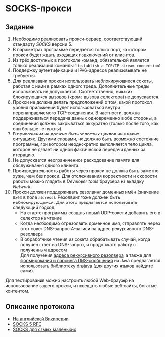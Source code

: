 # SOCKS-прокси

## Задание

1. Необходимо реализовать прокси-сервер, соответствующий стандарту *SOCKS* версии 5.
2. В параметрах программе передаётся только порт, на котором прокси будет ждать входящих подключений от клиентов.
3. Из трёх доступных в протоколе команд, обязательной является только реализация команды 1 (`establish a TCP/IP stream connection`)
4. Поддержку аутентификации и IPv6-адресов реализовывать не требуется.
5. Для реализации прокси использовать неблокирующиеся сокеты, работая с ними в рамках одного треда. Дополнительные треды использовать не допускается. Соответственно, никаких блокирующихся вызовов (кроме вызова селектора) не допускается.
6. Прокси не должна делать предположений о том, какой протокол уровня приложений будет использоваться внутри перенаправляемого TCP-соединения. В частности, должна поддерживаться передача данных одновременно в обе стороны, а соединения должны закрываться аккуратно (только после того, как они больше не нужны).
7. В приложении не должно быть холостых циклов ни в каких ситуациях. Другими словами, не должно быть возможно состояние программы, при котором неоднократно выполняется тело цикла, которое не делает ни одной фактической передачи данных за итерацию.
8. Не допускается неограниченное расходование памяти для обслуживания одного клиента.
9. Производительность работы через прокси не должна быть заметно хуже, чем без прокси. Для отслеживания корректности и скорости работы можно глядеть в *Developer tools* браузера на вкладку *Network*.
10. Прокси должен поддерживать резолвинг доменных имён (значение `0x03` в поле `address`). Резолвинг тоже должен быть неблокирующимся. Для этого предлагается использовать следующий подход:
	* На старте программы создать новый UDP-сокет и добавить его в селектор на чтение
	* Когда необходимо отрезолвить доменное имя, отправлять через этот сокет DNS-запрос A-записи на адрес рекурсивного DNS-резолвера
	* В обработчике чтения из сокета обрабатывать случай, когда получен ответ на DNS-запрос, и продолжать работу с полученным адресом  
Для получения [адреса рекурсивного резолвера](https://stackoverflow.com/questions/21923682/getting-the-address-of-a-dns-server-programmatically-in-java/51844866#51844866), а также для [формирования и парсинга DNS-сообщений](https://javadoc.io/doc/dnsjava/dnsjava/latest/org/xbill/DNS/Message.html) на Java предлагается использовать библиотеку [dnsjava](https://github.com/dnsjava/dnsjava) (для других языков найдите сами).

Для тестирования можно настроить любой Web-браузер на использование вашего прокси, и посещать любые веб-сайты, богатые контентом.

## Описание протокола

* [На английской Википедии](https://en.wikipedia.org/wiki/SOCKS)
* [SOCKS 5 RFC](https://www.ietf.org/rfc/rfc1928.txt)
* [SOCKS для самых маленьких](socks.jpg)
